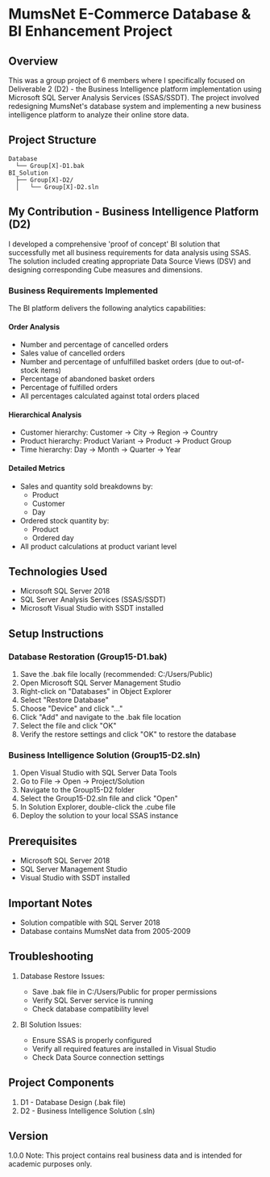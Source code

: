 # MumsNet E-Commerce Database & BI Enhancement Project

## Overview
This was a group project of 6 members where I specifically focused on Deliverable 2 (D2) - the Business Intelligence platform implementation using Microsoft SQL Server Analysis Services (SSAS/SSDT). The project involved redesigning MumsNet's database system and implementing a new business intelligence platform to analyze their online store data.

## Project Structure
```
Database
  └── Group[X]-D1.bak
BI_Solution
  ├── Group[X]-D2/
  │   └── Group[X]-D2.sln
```

## My Contribution - Business Intelligence Platform (D2)
I developed a comprehensive 'proof of concept' BI solution that successfully met all business requirements for data analysis using SSAS. The solution included creating appropriate Data Source Views (DSV) and designing corresponding Cube measures and dimensions.

### Business Requirements Implemented
The BI platform delivers the following analytics capabilities:

#### Order Analysis
- Number and percentage of cancelled orders
- Sales value of cancelled orders
- Number and percentage of unfulfilled basket orders (due to out-of-stock items)
- Percentage of abandoned basket orders
- Percentage of fulfilled orders
- All percentages calculated against total orders placed

#### Hierarchical Analysis
- Customer hierarchy: Customer → City → Region → Country
- Product hierarchy: Product Variant → Product → Product Group
- Time hierarchy: Day → Month → Quarter → Year

#### Detailed Metrics
- Sales and quantity sold breakdowns by:
  - Product
  - Customer
  - Day
- Ordered stock quantity by:
  - Product
  - Ordered day
- All product calculations at product variant level

## Technologies Used
- Microsoft SQL Server 2018
- SQL Server Analysis Services (SSAS/SSDT)
- Microsoft Visual Studio with SSDT installed

## Setup Instructions

### Database Restoration (Group15-D1.bak)
1. Save the .bak file locally (recommended: C:/Users/Public)
2. Open Microsoft SQL Server Management Studio
3. Right-click on "Databases" in Object Explorer
4. Select "Restore Database"
5. Choose "Device" and click "..."
6. Click "Add" and navigate to the .bak file location
7. Select the file and click "OK"
8. Verify the restore settings and click "OK" to restore the database

### Business Intelligence Solution (Group15-D2.sln)
1. Open Visual Studio with SQL Server Data Tools
2. Go to File → Open → Project/Solution
3. Navigate to the Group15-D2 folder
4. Select the Group15-D2.sln file and click "Open"
5. In Solution Explorer, double-click the .cube file
6. Deploy the solution to your local SSAS instance

## Prerequisites
- Microsoft SQL Server 2018
- SQL Server Management Studio
- Visual Studio with SSDT installed

## Important Notes
- Solution compatible with SQL Server 2018
- Database contains MumsNet data from 2005-2009

## Troubleshooting
1. Database Restore Issues:
   - Save .bak file in C:/Users/Public for proper permissions
   - Verify SQL Server service is running
   - Check database compatibility level

2. BI Solution Issues:
   - Ensure SSAS is properly configured
   - Verify all required features are installed in Visual Studio
   - Check Data Source connection settings

## Project Components
1. D1 - Database Design (.bak file)
2. D2 - Business Intelligence Solution (.sln)

## Version
1.0.0
Note: This project contains real business data and is intended for academic purposes only.
